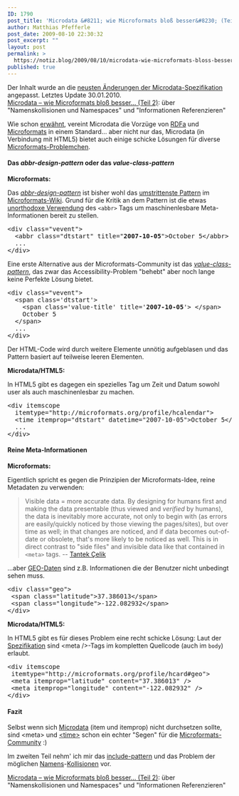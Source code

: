 ```yaml
---
ID: 1790
post_title: 'Microdata &#8211; wie Microformats bloß besser&#8230; (Teil 1)'
author: Matthias Pfefferle
post_date: 2009-08-10 22:30:32
post_excerpt: ""
layout: post
permalink: >
  https://notiz.blog/2009/08/10/microdata-wie-microformats-bloss-besser-teil-1/
published: true
---
```

<div class="alert alert-info">Der Inhalt wurde an die <a href="http://notiz.blog/2009/10/10/microdata-update-und-usability-studie/">neusten Änderungen der Microdata-Spezifikation</a> angepasst. Letztes Update 30.01.2010.</div>

<div class="alert alert-info"><a href="http://notiz.blog/2011/06/26/microdata-wie-microformats-blos-besser-teil-2/">Microdata – wie Microformats bloß besser… (Teil 2)</a>: über "Namenskollisionen und Namespaces" und "Informationen Referenzieren"</div>

Wie schon <a href="http://notiz.blog/2009/06/18/microdata-semantisches-html5/">erwähnt</a>, vereint Microdata die Vorzüge von <a href="http://rdfa.info">RDFa</a> und <a href="http://microformats.org">Microformats</a> in einem Standard... aber nicht nur das, Microdata (in Verbindung mit HTML5) bietet auch einige schicke Lösungen für diverse <a href="http://microformats.org/wiki/issues">Microformats-Problemchen</a>.

<h4>Das <em>abbr-design-pattern</em> oder das <em>value-class-pattern</em></h4>

<strong>Microformats:</strong>

Das <em><a href="http://microformats.org/wiki/abbr-design-pattern">abbr-design-pattern</a></em> ist bisher wohl das <a href="http://www.google.de/search?q=microformats+accessibility+abbr">umstrittenste Pattern</a> im <a href="http://microformats.org/wiki/Main_Page">Microformats-Wiki</a>. Grund für die Kritik an dem Pattern ist die etwas <a href="http://notiz.blog/2008/06/24/bbc-und-das-alte-haccessibility-problemchen/">unorthodoxe Verwendung</a> des <code>&lt;abbr&gt;</code> Tags um maschinenlesbare Meta-Informationen bereit zu stellen.

<pre>&lt;div class="vevent"&gt;
  &lt;abbr class="dtstart" title="<strong>2007-10-05</strong>"&gt;October 5&lt;/abbr&gt;
  ...
&lt;/div&gt;</pre>

Eine erste Alternative aus der Microformats-Community ist das <em><a href="http://microformats.org/wiki/value-class-pattern">value-class-pattern</a></em>, das zwar das Accessibility-Problem "behebt" aber noch lange keine Perfekte Lösung bietet.

<pre>&lt;div class="vevent"&gt;
  &lt;span class='dtstart'&gt;
    &lt;span class='value-title' title='<strong>2007-10-05</strong>'&gt; &lt;/span&gt;
    October 5
  &lt;/span&gt;
  ...
&lt;/div&gt;</pre>

Der HTML-Code wird durch weitere Elemente unnötig aufgeblasen und das Pattern basiert auf teilweise leeren Elementen.

<strong>Microdata/HTML5:</strong>

In HTML5 gibt es dagegen ein spezielles Tag um Zeit und Datum sowohl user als auch maschinenlesbar zu machen.

<pre>&lt;div itemscope
  itemtype="http://microformats.org/profile/hcalendar"&gt;
  &lt;time itemprop="dtstart" datetime="2007-10-05"&gt;October 5&lt;/time&gt;
  ...
&lt;/div&gt;</pre>

<h4>Reine Meta-Informationen</h4>

<strong>Microformats:</strong>

Eigentlich spricht es gegen die Prinzipien der Microformats-Idee, reine Metadaten zu verwenden: 

<blockquote>Visible data = more accurate data. By designing for humans first and making the data presentable (thus viewed and <i>verified</i> by humans), the data is inevitably more accurate, not only to begin with (as errors are easily/quickly noticed by those viewing the pages/sites), but over time as well; in that changes are noticed, and if data becomes out-of-date or obsolete, that's more likely to be noticed as well.  This is in direct contrast to "side files" and invisible data like that contained in <code>&lt;meta&gt;</code> tags.
-- <a href="http://microformats.org/wiki/principles#effects_of_principles">Tantek Çelik</a></blockquote>

...aber <a href="http://microformats.org/wiki/geo">GEO-Daten</a> sind z.B. Informationen die der Benutzer nicht unbedingt sehen muss.

<pre>&lt;div class="geo"&gt;
 &lt;span class="latitude"&gt;37.386013&lt;/span&gt;
 &lt;span class="longitude"&gt;-122.082932&lt;/span&gt;
&lt;/div&gt;</pre>

<strong>Microdata/HTML5:</strong>

In HTML5 gibt es für dieses Problem eine recht schicke Lösung: Laut der <a href="http://dev.w3.org/html5/spec/Overview.html#flow-content">Spezifikation</a> sind &lt;meta /&gt;-Tags im kompletten Quellcode (auch im <code>body</code>) erlaubt.

<pre>&lt;div itemscope 
 itemtype="http://microformats.org/profile/hcard#geo"&gt;
 &lt;meta itemprop="latitude" content="37.386013" /&gt;
 &lt;meta itemprop="longitude" content="-122.082932" /&gt;
&lt;/div&gt;</pre>

<h4>Fazit</h4>

Selbst wenn sich <a href="http://www.whatwg.org/specs/web-apps/current-work/multipage/microdata.html">Microdata</a> (item und itemprop) nicht durchsetzen sollte, sind &lt;meta&gt; und <a href="http://notiz.blog/2008/07/30/html5-is-made-for-microformats/">&lt;time&gt;</a> schon ein echter "Segen" für die <a href="http://microformats.org">Microformats-Community</a> :)

Im zweiten Teil nehm' ich mir das <a href="http://microformats.org/wiki/include-pattern">include-pattern</a> und das Problem der möglichen <a href="http://meiert.com/en/blog/20070913/microformats-and-pseudo-namespaces/">Namens</a>-<a href="http://meiert.com/en/blog/20090716/microformats-key-flaws/">Kollisionen</a> vor.

<div class="info"><a href="http://notiz.blog/2011/06/26/microdata-wie-microformats-blos-besser-teil-2/">Microdata – wie Microformats bloß besser… (Teil 2)</a>: über "Namenskollisionen und Namespaces" und "Informationen Referenzieren"</div>
